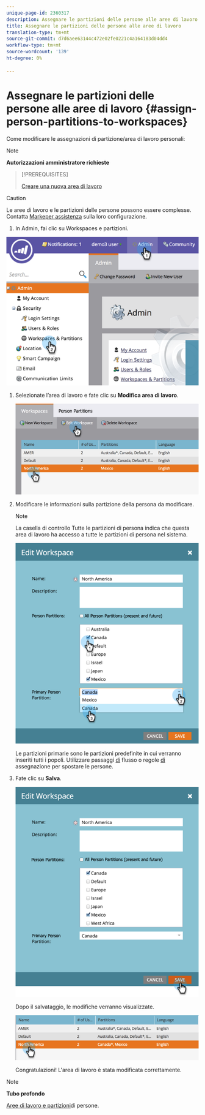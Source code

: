 ```yaml
---
unique-page-id: 2360317
description: Assegnare le partizioni delle persone alle aree di lavoro - Documenti Marketo - Documentazione del prodotto
title: Assegnare le partizioni delle persone alle aree di lavoro
translation-type: tm+mt
source-git-commit: d7d6aee63144c472e02fe0221c4a164183d04dd4
workflow-type: tm+mt
source-wordcount: '139'
ht-degree: 0%

---
```



# Assegnare le partizioni delle persone alle aree di lavoro {#assign-person-partitions-to-workspaces}

Come modificare le assegnazioni di partizione/area di lavoro personali:

>[!NOTE]
>
>**Autorizzazioni amministratore richieste**

>[!PREREQUISITES]
>
>[Creare una nuova area di lavoro](create-a-new-workspace.md)

>[!CAUTION]
>
>Le aree di lavoro e le partizioni delle persone possono essere complesse. Contatta [Markeper assistenza](http://support.marketo.com/) sulla loro configurazione.

1. In Admin, fai clic su Workspaces e partizioni.

![](assets/image2014-9-17-11-3a13-3a24.png)

1. Selezionate l’area di lavoro e fate clic su **Modifica area di lavoro**.

   ![](assets/two-3.png)

1. Modificare le informazioni sulla partizione della persona da modificare.

   >[!NOTE]
   >
   >La casella di controllo Tutte le partizioni di persona indica che questa area di lavoro ha accesso a tutte le partizioni di persona nel sistema.

   ![](assets/three-3.png)

   Le partizioni primarie sono le partizioni predefinite in cui verranno inseriti tutti i popoli. Utilizzare passaggi [di](../../../product-docs/core-marketo-concepts/smart-campaigns/flow-actions/use-add-choice-in-a-flow-step.md) flusso o regole [di](assigning-person-partitions-with-assignment-rules.md) assegnazione per spostare le persone.

1. Fate clic su **Salva**.

   ![](assets/four-3.png)

   Dopo il salvataggio, le modifiche verranno visualizzate.

   ![](assets/image2014-9-17-11-3a14-3a53.png)

   Congratulazioni! L&#39;area di lavoro è stata modificata correttamente.

>[!NOTE]
>
>**Tubo profondo**
>
>[Aree di lavoro e partizioni](understanding-workspaces-and-person-partitions.md)di persone.

